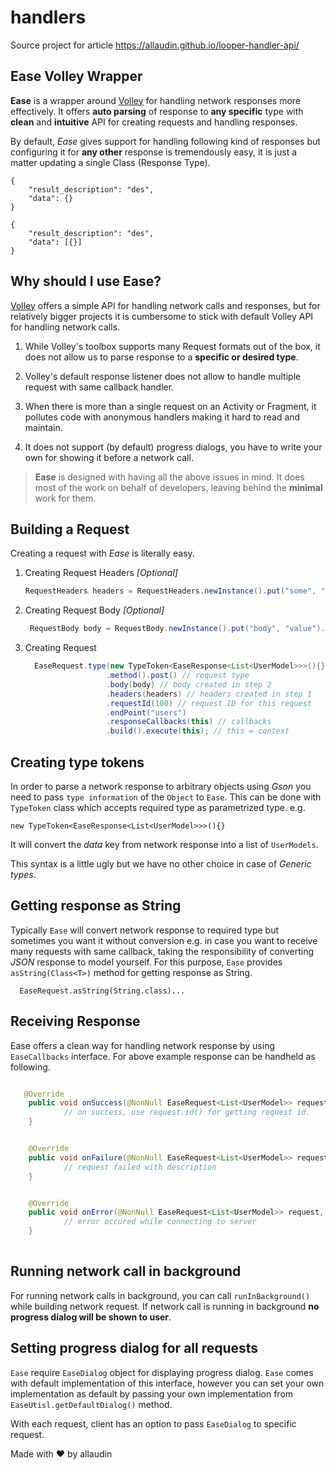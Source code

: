 # handlers
Source project for article https://allaudin.github.io/looper-handler-api/

## Ease Volley Wrapper

**Ease** is a wrapper around [Volley](https://github.com/google/volley) for handling network 
responses more effectively. It offers **auto parsing** of response to **any specific** type with **clean**
and **intuitive** API for creating requests and handling responses.

By default, _Ease_ gives support for handling following kind of responses but configuring it 
for **any other** response is tremendously easy, it is just a matter updating a single Class (Response Type). 

    {
 	    "result_description": "des",
 	    "data": {}
    }
                 
    {
  	    "result_description": "des",
  	    "data": [{}]
    }

## Why should I use Ease?

[Volley](https://github.com/google/volley) offers a simple API for handling network calls and responses, 
but for relatively bigger projects it is cumbersome to stick with default Volley API for handling 
network calls.

1. While Volley's toolbox supports many Request formats out of the box, it does not allow us to parse response 
to a **specific or desired type**. 

2. Volley's default response listener does not allow to handle multiple request with same callback handler.

3. When there is more than a single request on an Activity or Fragment, it pollutes code with anonymous 
handlers making it hard to read and maintain.

4. It does not support (by default) progress dialogs, you have to write your own for showing it before a 
network call.


> **Ease** is designed with having all the above issues in mind. It does most of the work on behalf of 
> developers, leaving behind the **minimal** work for them.



## Building a Request

Creating a request with *Ease* is literally easy. 

  1. Creating Request Headers *[Optional]*
  
      ```java
      RequestHeaders headers = RequestHeaders.newInstance().put("some", "value").put("key", "va");
      ```
  2. Creating Request Body *[Optional]*   
  
      ```java
       RequestBody body = RequestBody.newInstance().put("body", "value").put("other", "val");
      ```
  
  3. Creating Request
  
  
      ```java
        EaseRequest.type(new TypeToken<EaseResponse<List<UserModel>>>(){}) // type token discussed below
                        .method().post() // request type
                        .body(body) // body created in step 2
                        .headers(headers) // headers created in step 1
                        .requestId(100) // request ID for this request
                        .endPoint("users") 
                        .responseCallbacks(this) // callbacks
                        .build().execute(this); // this = context
      ```

## Creating type tokens

In order to parse a network response to arbitrary objects using *Gson* you need to pass `type information` of the `Object`
to `Ease`. This can be done with `TypeToken` class which accepts required type as parametrized type. e.g.

    new TypeToken<EaseResponse<List<UserModel>>>(){}

It will convert the *data* key from network response into a list of `UserModels`.

This syntax is a little ugly but we have no other choice in case of *Generic types*.

## Getting response as String

Typically `Ease` will convert network response to required type but sometimes you want it without conversion e.g. in case 
you want to receive many requests with same callback, taking the responsibility of converting *JSON* response
to model yourself. For this purpose, `Ease` provides `asString(Class<T>)` method for getting response as String.

      EaseRequest.asString(String.class)...

## Receiving Response

Ease offers a clean way for handling network response by using `EaseCallbacks` interface. For 
above example response can be handheld as following.

```java

   @Override
    public void onSuccess(@NonNull EaseRequest<List<UserModel>> request, @NonNull String description, @NonNull List<UserModel> data) {
            // on success, use request.id() for getting request id.
    }


    @Override
    public void onFailure(@NonNull EaseRequest<List<UserModel>> request, @NonNull String description) {
            // request failed with description
    }


    @Override
    public void onError(@NonNull EaseRequest<List<UserModel>> request, @NonNull EaseException e) {
            // error occured while connecting to server
    }
    
```


## Running network call in background

For running network calls in background, you can call `runInBackground()` while building network request. If 
network call is running in background **no progress dialog will be shown to user**.

## Setting progress dialog for all requests

`Ease` require `EaseDialog` object for displaying progress dialog. `Ease` comes with 
default implementation of this interface, however you can set your own implementation
as default by passing your own implementation from `EaseUtisl.getDefaultDialog()` method.

With each request, client has an option to pass `EaseDialog` to specific request.

Made with :heart: by allaudin
